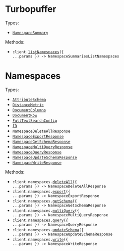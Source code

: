 # Turbopuffer

Types:

- <code><a href="./src/resources/top-level.ts">NamespaceSummary</a></code>

Methods:

- <code title="get /v1/namespaces">client.<a href="./src/index.ts">listNamespaces</a>({ ...params }) -> NamespaceSummariesListNamespaces</code>

# Namespaces

Types:

- <code><a href="./src/resources/namespaces.ts">AttributeSchema</a></code>
- <code><a href="./src/resources/namespaces.ts">DistanceMetric</a></code>
- <code><a href="./src/resources/namespaces.ts">DocumentColumns</a></code>
- <code><a href="./src/resources/namespaces.ts">DocumentRow</a></code>
- <code><a href="./src/resources/namespaces.ts">FullTextSearchConfig</a></code>
- <code><a href="./src/resources/namespaces.ts">ID</a></code>
- <code><a href="./src/resources/namespaces.ts">NamespaceDeleteAllResponse</a></code>
- <code><a href="./src/resources/namespaces.ts">NamespaceExportResponse</a></code>
- <code><a href="./src/resources/namespaces.ts">NamespaceGetSchemaResponse</a></code>
- <code><a href="./src/resources/namespaces.ts">NamespaceMultiQueryResponse</a></code>
- <code><a href="./src/resources/namespaces.ts">NamespaceQueryResponse</a></code>
- <code><a href="./src/resources/namespaces.ts">NamespaceUpdateSchemaResponse</a></code>
- <code><a href="./src/resources/namespaces.ts">NamespaceWriteResponse</a></code>

Methods:

- <code title="delete /v2/namespaces/{namespace}">client.namespaces.<a href="./src/resources/namespaces.ts">deleteAll</a>({ ...params }) -> NamespaceDeleteAllResponse</code>
- <code title="get /v1/namespaces/{namespace}">client.namespaces.<a href="./src/resources/namespaces.ts">export</a>({ ...params }) -> NamespaceExportResponse</code>
- <code title="get /v1/namespaces/{namespace}/schema">client.namespaces.<a href="./src/resources/namespaces.ts">getSchema</a>({ ...params }) -> NamespaceGetSchemaResponse</code>
- <code title="post /v2/namespaces/{namespace}/query?overload=multi">client.namespaces.<a href="./src/resources/namespaces.ts">multiQuery</a>({ ...params }) -> NamespaceMultiQueryResponse</code>
- <code title="post /v2/namespaces/{namespace}/query">client.namespaces.<a href="./src/resources/namespaces.ts">query</a>({ ...params }) -> NamespaceQueryResponse</code>
- <code title="post /v1/namespaces/{namespace}/schema">client.namespaces.<a href="./src/resources/namespaces.ts">updateSchema</a>({ ...params }) -> NamespaceUpdateSchemaResponse</code>
- <code title="post /v2/namespaces/{namespace}">client.namespaces.<a href="./src/resources/namespaces.ts">write</a>({ ...params }) -> NamespaceWriteResponse</code>
